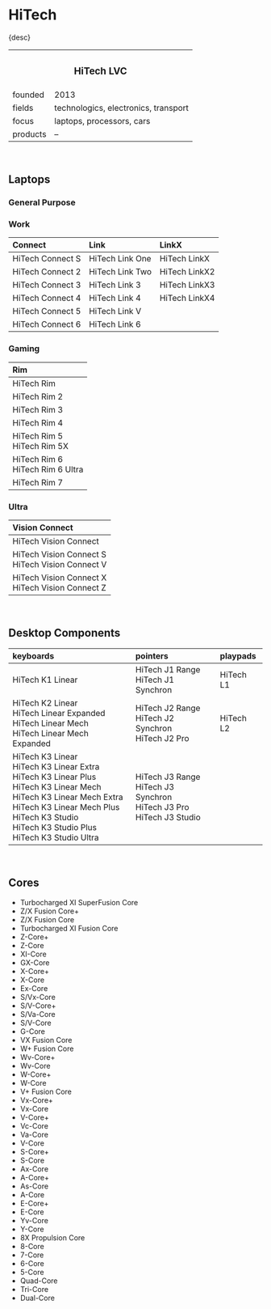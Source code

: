 # HiTech

{desc}


<table>
  <tr>
    <th colspan="2"> <h3> HiTech LVC </h3> </th>
  </tr>
  <tr>
    <td> founded </td>
    <td> 2013 </td>
  </tr>
  <tr>
    <td> fields </td>
    <td> technologics, electronics, transport </td>
  </tr>
  <tr>
    <td> focus </td>
    <td> laptops, processors, cars </td>
  </tr>
  <tr>
    <td> products </td>
    <td> – </td>
  </tr>
</table>

<br>

## Laptops

### General Purpose

### Work

| Connect | Link | LinkX |
| :------ | :--- | :---- |
| HiTech Connect S | HiTech Link One | HiTech LinkX |
| HiTech Connect 2 | HiTech Link Two | HiTech LinkX2 |
| HiTech Connect 3 | HiTech Link 3 | HiTech LinkX3 |
| HiTech Connect 4 | HiTech Link 4 | HiTech LinkX4 |
| HiTech Connect 5 | HiTech Link V | |
| HiTech Connect 6 | HiTech Link 6 | |

### Gaming

| Rim |
| :-- |
| HiTech Rim |
| HiTech Rim 2 |
| HiTech Rim 3 |
| HiTech Rim 4 |
| HiTech Rim 5 <br> HiTech Rim 5X |
| HiTech Rim 6 <br> HiTech Rim 6 Ultra |
| HiTech Rim 7 |

### Ultra

| Vision Connect |
| :------------- |
| HiTech Vision Connect |
| HiTech Vision Connect S <br> HiTech Vision Connect V |
| HiTech Vision Connect X <br> HiTech Vision Connect Z |

<br>

## Desktop Components

| keyboards | pointers | playpads |
| :-------- | :------- | :------- |
| HiTech K1 Linear | HiTech J1 Range <br> HiTech J1 Synchron | HiTech L1 |
| HiTech K2 Linear <br> HiTech Linear Expanded <br> HiTech Linear Mech <br> HiTech Linear Mech Expanded | HiTech J2 Range <br> HiTech J2 Synchron <br> HiTech J2 Pro | HiTech L2 |
| HiTech K3 Linear <br> HiTech K3 Linear Extra <br> HiTech K3 Linear Plus <br> HiTech K3 Linear Mech <br> HiTech K3 Linear Mech Extra <br> HiTech K3 Linear Mech Plus <br> HiTech K3 Studio <br> HiTech K3 Studio Plus <br> HiTech K3 Studio Ultra | HiTech J3 Range <br> HiTech J3 Synchron <br> HiTech J3 Pro <br> HiTech J3 Studio | |

<br>

## Cores

- Turbocharged XI SuperFusion Core
- Z/X Fusion Core+
- Z/X Fusion Core
- Turbocharged XI Fusion Core
- Z-Core+
- Z-Core
- XI-Core
- GX-Core
- X-Core+
- X-Core
- Ex-Core
- S/Vx-Core
- S/V-Core+
- S/Va-Core
- S/V-Core
- G-Core
- VX Fusion Core
- W+ Fusion Core
- Wv-Core+
- Wv-Core
- W-Core+
- W-Core
- V+ Fusion Core
- Vx-Core+
- Vx-Core
- V-Core+
- Vc-Core
- Va-Core
- V-Core
- S-Core+
- S-Core
- Ax-Core
- A-Core+
- As-Core
- A-Core
- E-Core+
- E-Core
- Yv-Core
- Y-Core
- 8X Propulsion Core
- 8-Core
- 7-Core
- 6-Core
- 5-Core
- Quad-Core
- Tri-Core
- Dual-Core
